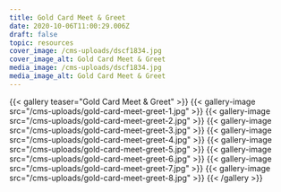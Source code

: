 ```yaml
---
title: Gold Card Meet & Greet
date: 2020-10-06T11:00:29.006Z
draft: false
topic: resources
cover_image: /cms-uploads/dscf1834.jpg
cover_image_alt: Gold Card Meet & Greet
media_image: /cms-uploads/dscf1834.jpg
media_image_alt: Gold Card Meet & Greet
---
```



{{< gallery teaser="Gold Card Meet & Greet" >}}
{{< gallery-image src="/cms-uploads/gold-card-meet-greet-1.jpg" >}}
{{< gallery-image src="/cms-uploads/gold-card-meet-greet-2.jpg" >}}
{{< gallery-image src="/cms-uploads/gold-card-meet-greet-3.jpg" >}}
{{< gallery-image src="/cms-uploads/gold-card-meet-greet-4.jpg" >}}
{{< gallery-image src="/cms-uploads/gold-card-meet-greet-5.jpg" >}}
{{< gallery-image src="/cms-uploads/gold-card-meet-greet-6.jpg" >}}
{{< gallery-image src="/cms-uploads/gold-card-meet-greet-7.jpg" >}}
{{< gallery-image src="/cms-uploads/gold-card-meet-greet-8.jpg" >}}
{{< /gallery >}}